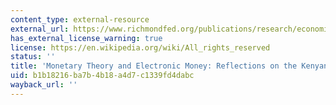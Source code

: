 ```yaml
---
content_type: external-resource
external_url: https://www.richmondfed.org/publications/research/economic_quarterly/2010/q1/townsend
has_external_license_warning: true
license: https://en.wikipedia.org/wiki/All_rights_reserved
status: ''
title: 'Monetary Theory and Electronic Money: Reflections on the Kenyan Experience'
uid: b1b18216-ba7b-4b18-a4d7-c1339fd4dabc
wayback_url: ''
---
```

